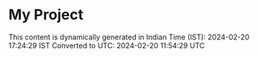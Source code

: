 # My Project

This content is dynamically generated in Indian Time (IST): 2024-02-20 17:24:29 IST
Converted to UTC: 2024-02-20 11:54:29 UTC
